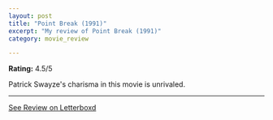 ```yaml
---
layout: post
title: "Point Break (1991)"
excerpt: "My review of Point Break (1991)"
category: movie_review

---
```


**Rating:** 4.5/5

Patrick Swayze's charisma in this movie is unrivaled.

<hr>

[See Review on Letterboxd](https://boxd.it/94oNGB)
